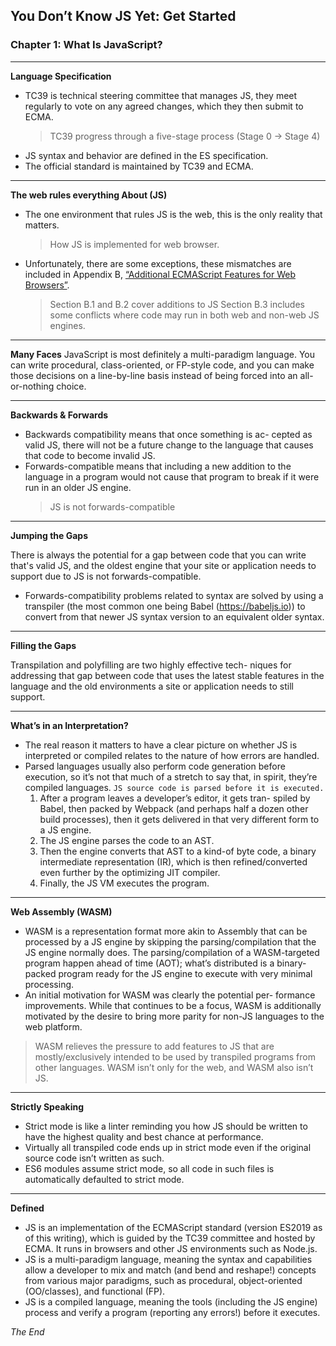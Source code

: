 ## You Don’t Know JS Yet: Get Started 

### Chapter 1: What Is JavaScript?
***

**Language Specification** 
* TC39 is technical steering committee that manages JS, they meet regularly to vote on any agreed changes, which they then submit to ECMA.
   > TC39 progress through a five-stage process (Stage 0 -> Stage 4) 
* JS syntax and behavior are defined in the ES specification.
* The official standard is maintained by TC39 and ECMA.
  
***

**The web rules everything About (JS)**
- The one environment that rules JS is the web, this is the only reality that matters.
  > How JS is implemented for web browser.
- Unfortunately, there are some exceptions, these mismatches are included in Appendix B, [“Additional ECMAScript Features for Web Browsers”](https://www.ecma-international.org/ecma-262/10.0/#sec-additional-ecmascript-features-for-web-browsers).
  > Section B.1 and B.2 cover additions to JS
  > Section B.3 includes some conflicts where code may run in both web and non-web JS engines.

***

**Many Faces**
JavaScript is most definitely a multi-paradigm language. You can write procedural, class-oriented, or FP-style code, and you can make those decisions on a line-by-line basis instead of being forced into an all-or-nothing choice.

***

**Backwards & Forwards**
- Backwards compatibility means that once something is ac- cepted as valid JS, there will not be a future change to the language that causes that code to become invalid JS.
- Forwards-compatible means that including a new addition to the language in a program would not cause that program to break if it were run in an older JS engine.
  > JS is not forwards-compatible

***

**Jumping the Gaps**

There is always the potential for a gap between code that you can write that's valid JS, and the oldest engine that your site or application needs to support due to JS is not forwards-compatible.
 - Forwards-compatibility problems related to syntax are solved by using a transpiler (the most common one being Babel (https://babeljs.io)) to convert from that newer JS syntax version to an equivalent older syntax.

***

**Filling the Gaps**

Transpilation and polyfilling are two highly effective tech- niques for addressing that gap between code that uses the latest stable features in the language and the old environments a site or application needs to still support.

***

**What’s in an Interpretation?**
- The real reason it matters to have a clear picture on whether JS is interpreted or compiled relates to the nature of how errors are handled.
- Parsed languages usually also perform code generation before execution, so it’s not that much of a stretch to say that, in spirit, they’re compiled languages. `JS source code is parsed before it is executed.`
  1. After a program leaves a developer’s editor, it gets tran- spiled by Babel, then packed by Webpack (and perhaps half a dozen other build processes), then it gets delivered in that very different form to a JS engine.
  2. The JS engine parses the code to an AST.
  3. Then the engine converts that AST to a kind-of byte
  code, a binary intermediate representation (IR), which is then refined/converted even further by the optimizing JIT compiler.
  4. Finally, the JS VM executes the program.

***

**Web Assembly (WASM)**

- WASM is a representation format more akin to Assembly that can be processed by a JS engine by skipping the parsing/compilation that the JS engine normally does. The parsing/compilation of a WASM-targeted program happen ahead of time (AOT); what’s distributed is a binary- packed program ready for the JS engine to execute with very minimal processing.
- An initial motivation for WASM was clearly the potential per- formance improvements. While that continues to be a focus, WASM is additionally motivated by the desire to bring more parity for non-JS languages to the web platform.
> WASM relieves the pressure to add features to JS that are mostly/exclusively intended to be used by transpiled programs from other languages.
> WASM isn’t only for the web, and WASM also isn’t JS.

***

**Strictly Speaking**

- Strict mode is like a linter reminding you how JS should be written to have the highest quality and best chance at performance.
- Virtually all transpiled code ends up in strict mode even if the original source code isn’t written as such.
- ES6 modules assume strict mode, so all code in such files is automatically defaulted to strict mode.

***

**Defined**
- JS is an implementation of the ECMAScript standard (version ES2019 as of this writing), which is guided by the TC39 committee and hosted by ECMA. It runs in browsers and other JS environments such as Node.js.
- JS is a multi-paradigm language, meaning the syntax and capabilities allow a developer to mix and match (and bend and reshape!) concepts from various major paradigms, such as procedural, object-oriented (OO/classes), and functional (FP).
- JS is a compiled language, meaning the tools (including the JS engine) process and verify a program (reporting any errors!) before it executes.




_The End_
